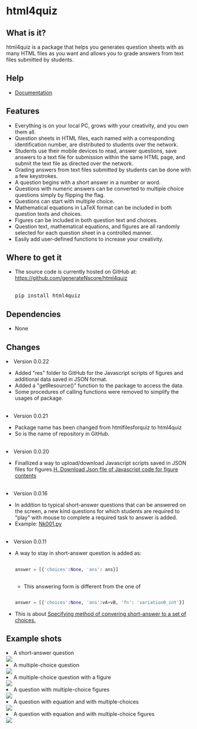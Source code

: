 # html4quiz

## What is it?

html4quiz is a package that helps you generates question sheets with as many HTML files as you want and allows you to grade answers from text files submitted by students.

## Help
<ul>
<li><a href="https://github.com/generateNscore/html4quiz/wiki">Documentation</a></li>
</ul>

## Features
<ul>
<li>Everything is on your local PC, grows with your creativity, and you own them all.</li>
<li>Question sheets in HTML files, each named with a corresponding identification number, are distributed to students over the network.</li>
<li>Students use their mobile devices to read, answer questions, save answers to a text file for submission within the same HTML page, and submit the text file as directed over the network.</li>
<li>Grading answers from text files submitted by students can be done with a few keystrokes.</li>
<li>A question begins with a short answer in a number or word.</li>
<li>Questions with numeric answers can be converted to multiple choice questions simply by flipping the flag.</li>
<li>Questions can start with multiple choice.</li>
<li>Mathematical equations in LaTeX format can be included in both question texts and choices.</li>
<li>Figures can be included in both question text and choices.</li>
<li>Question text, mathematical equations, and figures are all randomly selected for each question sheet in a controlled manner.</li>
<li>Easily add user-defined functions to increase your creativity.</li>
</ul>

## Where to get it
<ul>
<li>The source code is currently hosted on GitHub at: <a href="https://github.com/generateNscore/html4quiz">https://github.com/generateNscore/html4quiz</a></li>
<br>

<pre lang=sh>pip install html4quiz</pre>

</ul>


## Dependencies
<ul><li>None</li></ul>


## Changes

<li>Version 0.0.22</li>
<ul><li>Added "res" folder to GitHub for the Javascript scripts of figures and additional data saved in JSON format.</li>
<li>Added a "getResource()" function to the package to access the data.</li>
<li>Some procedures of calling functions were removed to simplify the usages of package.</li>
</ul>
<br>
<li>Version 0.0.21</li>
<ul><li>Package name has been changed from htmlfilesforquiz to html4quiz</li>
<li>So is the name of repository in GitHub.</li></ul>
<br>
<li>Version 0.0.20</li>

<ul><li>Finallized a way to upload/download Javascript scripts saved in JSON files for figures.<a href="https://github.com/generateNscore/html4quiz/wiki#h-download-json-file-of-javascript-code-for-figure-contents">H. Download Json file of Javascript code for figure contents</a></li></ul>
<br>

<li>Version 0.0.16</li>

<ul><li>In addition to typical short-answer questions that can be answered on the screen, a new kind questions for which students are required to "play" with mouse to complete a required task to answer is added.</li>
<li>Example: <a href="https://generateNscore.github.io/html4quiz/Examples/Nk001/Nk001.py">Nk001.py</a></li>
</ul></ul>
<br>

<li>Version 0.0.11</li>

<ul><li>A way to stay in short-answer question is added as:</li>
  
```python
  
answer = [{'choices':None, 'ans': ans}]
  
```

<ul><li>This answering form is different from the one of</li></ul>
  
  ```python
  
answer = [{'choices':None, 'ans':vA+vB, 'fn': 'variation0_int'}]
  
```

<li>This is about <a href="https://github.com/generateNscore/html4quiz/wiki#2-specifying-method-of-converting-a-short-answer-to-a-set-of-choices">Specifying method of convering short-answer to a set of choices.</a></li></ul>



## Example shots

<li>A short-answer question</li>
<img src="https://generateNscore.github.io/html4quiz/img/example1-3.png">
<li>A multiple-choice question</li>
<img src="https://generateNscore.github.io/html4quiz/img/example1-6.png">
<li>A multiple-choice question with a figure</li>
<img src="https://generateNscore.github.io/html4quiz/img/example1-2.png">
<li>A question with multiple-choice figures</li>
<img src="https://generateNscore.github.io/html4quiz/img/example1-1.png">
<li>A question with equation and with multiple-choices</li>
<img src="https://generateNscore.github.io/html4quiz/img/example1-4.png">
<li>A question with equation and with multiple-choice figures</li>
<img src="https://generateNscore.github.io/html4quiz/img/example1-5.png">
